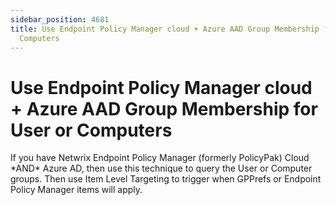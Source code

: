 ```yaml
---
sidebar_position: 4681
title: Use Endpoint Policy Manager cloud + Azure AAD Group Membership for User or
  Computers
---
```


# Use Endpoint Policy Manager cloud + Azure AAD Group Membership for User or Computers

If you have Netwrix Endpoint Policy Manager (formerly PolicyPak) Cloud \*AND\* Azure AD, then use this technique to query the User or Computer groups. Then use Item Level Targeting to trigger when GPPrefs or Endpoint Policy Manager items will apply.